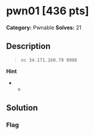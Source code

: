 # pwn01 [436 pts]

**Category:** Pwnable
**Solves:** 21

## Description
>`nc 34.171.160.79 9998`

**Hint**
* -

## Solution

### Flag

